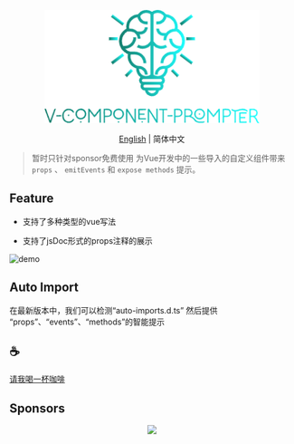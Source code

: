 <p align="center">
<img height="200" src="./assets/kv.png" alt="v component prompter">
</p>
<p align="center"> <a href="./README.md">English</a> | 简体中文</p>

>暂时只针对sponsor免费使用
为Vue开发中的一些导入的自定义组件带来 `props` 、 `emitEvents` 和 `expose methods` 提示。

## Feature

- 支持了多种类型的vue写法

- 支持了jsDoc形式的props注释的展示

![demo](/assets/demo.gif)


## Auto Import

在最新版本中，我们可以检测“auto-imports.d.ts” 然后提供 “props”、“events”、“methods”的智能提示 

## :coffee:

[请我喝一杯咖啡](https://github.com/Simon-He95/sponsor)

## Sponsors

<p align="center">
  <a href="https://cdn.jsdelivr.net/gh/Simon-He95/sponsor/sponsors.svg">
    <img src="https://cdn.jsdelivr.net/gh/Simon-He95/sponsor/sponsors.png"/>
  </a>
</p>
